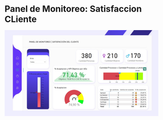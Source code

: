 # Panel de Monitoreo: Satisfaccion CLiente

![Panel](https://github.com/karinakozlowski/Panel_Monitoreo_Satisfaccion/blob/main/Power%20BI%20Panel%20de%20monitoreo.jpg)
